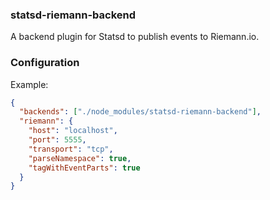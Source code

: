 ### statsd-riemann-backend

A backend plugin for Statsd to publish events to Riemann.io.

### Configuration

Example:

```json
{
  "backends": ["./node_modules/statsd-riemann-backend"],
  "riemann": {
    "host": "localhost",
    "port": 5555,
    "transport": "tcp",
    "parseNamespace": true,
    "tagWithEventParts": true
  }
}
```
